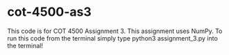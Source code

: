 # cot-4500-as3
This code is for COT 4500 Assignment 3. This assignment uses NumPy. To run this code from the terminal simply type python3 assignment_3.py into the terminal!
